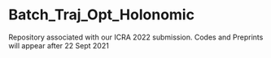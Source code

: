 # Batch_Traj_Opt_Holonomic
Repository associated with our ICRA 2022 submission. Codes and Preprints will appear after 22 Sept 2021
